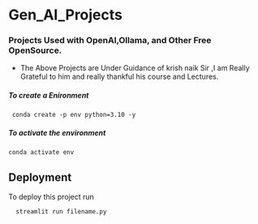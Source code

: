 # Gen_AI_Projects
### Projects Used with OpenAI,Ollama, and Other Free  OpenSource.
- The Above Projects  are Under Guidance of krish naik Sir ,I am Really Grateful to him and really thankful his course and Lectures.



##### To create a Enironment
```
 conda create -p env python=3.10 -y
```

##### To activate the environment
```
conda activate env
```



## Deployment

To deploy this project run

```bash
  streamlit run filename.py
```


